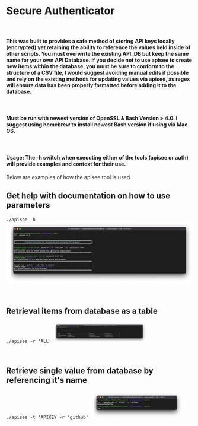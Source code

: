 # Secure Authenticator

<br>

#### This was built to provides a safe method of storing API keys locally (encrypted) yet retaining the ability to reference the values held inside of other scripts. You must overwrite the existing API_DB but keep the same name for your own API Database. If you decide not to use apisee to create new items within the database, you must be sure to conform to the structure of a CSV file, I would suggest avoiding manual edits if possible and rely on the existing methods for updating values via apisee, as regex will ensure data has been properly formatted before adding it to the database.

<br>

#### Must be run with newest version of OpenSSL & Bash Version > 4.0. I suggest using homebrew to install newest Bash version if using via Mac OS.

<br>

#### Usage: The -h switch when executing either of the tools (apisee or auth) will provide examples and context for their use.

Below are examples of how the apisee tool is used.


## Get help with documentation on how to use parameters
<code>./apisee -h</code>
<img src="https://github.com/hydropero/images/blob/main/apisee_help.png?raw=true">

<br>

## Retrieval items from database as a table
<code>./apisee -r 'ALL'</code>
<img src="https://github.com/hydropero/images/blob/main/apisee_output.png?raw=true"  width="50%" height="25%">

<br>

## Retrieve single value from database by referencing it's name
<code>./apisee -t 'APIKEY -r 'github'</code>
<img src="https://github.com/hydropero/images/blob/main/apisee_getitem.png?raw=true"  width="50%" height="25%">



